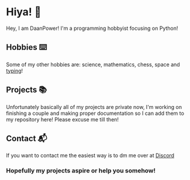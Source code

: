 # Hiya! 👋
Hey, I am DaanPower! I'm a programming hobbyist focusing on Python!

## Hobbies ⌨️
Some of my other hobbies are: science, mathematics, chess, space and [typing](https://monkeytype.com/profile/DaanPower)!

## Projects 📚
Unfortunately basically all of my projects are private now, I'm working on finishing a couple and making proper documentation so I can add them to my repository here!
Please excuse me till then!

## Contact 📬
If you want to contact me the easiest way is to dm me over at [Discord](https://discord.com/users/688748123295580170)


### Hopefully my projects aspire or help you somehow!

